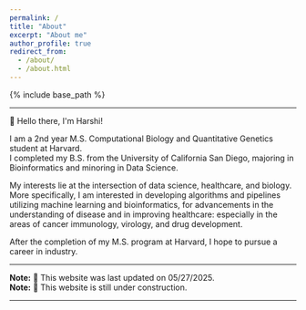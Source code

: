 ```yaml
---
permalink: /
title: "About"
excerpt: "About me"
author_profile: true
redirect_from: 
  - /about/
  - /about.html
---
```


{% include base_path %}

------------------------------------------------------------------------

👋 Hello there, I'm Harshi!

I am a 2nd year M.S. Computational Biology and Quantitative Genetics student at Harvard.\
I completed my B.S. from the University of California San Diego, majoring in Bioinformatics and minoring in Data Science.

My interests lie at the intersection of data science, healthcare, and biology. More specifically, I am interested in developing algorithms and pipelines utilizing machine learning and bioinformatics, for advancements in the understanding of disease and in improving healthcare: especially in the areas of cancer immunology, virology, and drug development.

After the completion of my M.S. program at Harvard, I hope to pursue a career in industry.

------------------------------------------------------------------------

**Note:** 🔨 This website was last updated on 05/27/2025.\
**Note:** 👷 This website is still under construction.

------------------------------------------------------------------------
